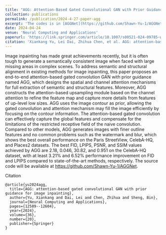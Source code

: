 ```yaml
---
title: "AGG: Attention-Based Gated Convolutional GAN with Prior Guidance for Image Inpainting"
collection: publications
permalink: /publication/2024-4-27-paper-agg
excerpt: 'The codes is in [AGGNet](https://github.com/Shawn-Yu-1/AGGNet).'
date: 2024-04-24
venue: 'Neural Computing and Applications'
paperurl: 'https://link.springer.com/article/10.1007/s00521-024-09785-w'
citation: 'Xiankang Yu, Lei Dai, Zhihua Chen, et al. AGG: attention-based gated convolutional GAN with prior guidance for image inpainting[J]. Neural Computing and Applications, 2024, 36: 12589-12604.'
---
```

Image inpainting has made great achievements recently, but it is often tough to generate a semantically consistent image when faced with large missing areas in complex scenes. To address semantic and structural alignment in existing methods for image inpainting, this paper proposes an end-to-end attention-based gated convolution GAN with prior guidance named AGG, which designs the spatial and channel attention mechanisms for full extraction of semantic and structural features. Moreover, AGG constructs the attention-based upsampling module based on the channel attention to refine the feature map and capture more details from features of up-level low sizes. AGG uses the image contour as prior, allowing the gated convolution and attention mechanism may fill the image efficiently by focusing on the contour information. The attention-based gated convolution can effectively capture the global features and compensate for the limitations of the restricted receptive field of the naive convolution. Compared to other models, AGG generates images with finer outline features and no common problems such as the watermark and blur, which shows the best overall performance on the Paris StreetView, CelebA-HQ, and Places2 datasets. The best FID, LPIPS, PSNR, and SSIM values achieved by AGG are 2.18, 0.046, 30.82, and 0.951 on the CelebA-HQ dataset, with at least 3.21% and 6.52% performance improvement on FID and LPIPS compared to state-of-the-art methods, respectively. The source code will be available at <https://github.com/Shawn-Yu-1/AGGNet>.

<!--[Download paper here](http://academicpages.github.io/files/paper3.pdf)-->

Citation

```
@article{yu2024agg,
  title={AGG: attention-based gated convolutional GAN with prior guidance for image inpainting},
  author={Yu, Xiankang and Dai, Lei and Chen, Zhihua and Sheng, Bin},
  journal={Neural Computing and Applications},
  pages={12589--12604},
  year={2024},
  volume={36},
  number={20},
  publisher={Springer}
}
```